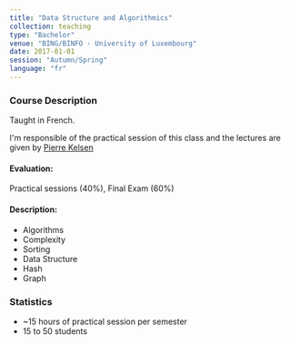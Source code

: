 ```yaml
---
title: "Data Structure and Algorithmics"
collection: teaching
type: "Bachelor"
venue: "BING/BINFO - University of Luxembourg"
date: 2017-01-01
session: "Autumn/Spring"
language: "fr"
---
```


### Course Description

Taught in French.

I'm responsible of the practical session of this class and the
lectures are given by [Pierre Kelsen](http://wwwen.uni.lu/research/fstc/laboratory_of_advanced_software_systems_lassy/members/pierre_kelsen)

#### Evaluation:

Practical sessions (40%), Final Exam (60%)

#### Description:

+ Algorithms
+ Complexity
+ Sorting
+ Data Structure
+ Hash
+ Graph

### Statistics

* ~15 hours of practical session per semester
* 15 to 50 students